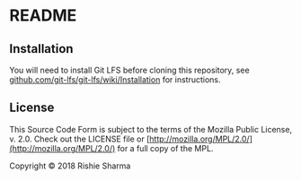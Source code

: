 # README

## Installation

You will need to install Git LFS before cloning this repository, see [github.com/git-lfs/git-lfs/wiki/Installation](https://github.com/git-lfs/git-lfs/wiki/Installation) for instructions.

## License

This Source Code Form is subject to the terms of the Mozilla Public
License, v. 2.0. Check out the LICENSE file or [http://mozilla.org/MPL/2.0/](http://mozilla.org/MPL/2.0/)
for a full copy of the MPL.

Copyright © 2018 Rishie Sharma
